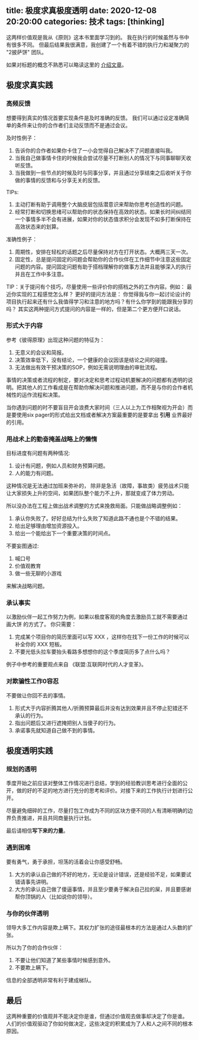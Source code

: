 title: 极度求真极度透明
date: 2020-12-08 20:20:00
categories: 技术
tags: [thinking]
---

这两样价值观是我从《原则》这本书里面学习到的。 我在执行的时候虽然与书中有很多不同。 但最后结果我很满意，我创建了一个有着不错的执行力和凝聚力的 "2披萨饼" 团队。

如果对标题的概念不熟悉可以略读这里的 [介绍文章](https://www.sohu.com/a/253424140_751398)。

## 极度求真实践

### 高频反馈

想要得到真实的情况首要实现条件是及时准确的反馈。
我们可以通过设定准确简单的条件来让你的合作者们主动反馈而不是通过会议。

及时性例子：

1. 告诉你的合作者如果你卡住了一小会觉得自己解决不了问题直接叫我。
2. 当我自己做事情卡住的时候我会尝试尽量不打断别人的情况下与同事聊聊天收听反馈。
3. 当我做到一些节点的时候及时与同事分享，并且通过分享结束之后收听关于你做的事情的反馈和与分享无关的反馈。

TIPs:

1. 主动打断有助于调用整个大脑皮层包括潜意识来帮助你思考创造性的问题。
2. 经常打断和切换思绪可以帮助你的状态保持在高效的状态。如果长时间纠结同一个事情多半不会有进展，如果对你的状态值求积分会发现不如多打断保持在高效状态来的划算。

准确性例子：

1. 周期性，安排在轻松的话题之后尽量保持对方在打开状态。大概两三天一次。
2. 固定性，总是提问固定的问题会帮助你的合作伙伴在工作细节中注意这些固定问题的内容。提问固定问题有助于搭档理解你的做事方法并且能够深入的执行并且在工作中多注意。

TIP：关于提问有个技巧，尽量使用一些评价你的搭档之外的工作内容。例如： 最近你实现的工程感觉怎么样？ 更好的提问方法是： 你觉得我与你一起讨论设计的项目执行起来还有什么我值得学习和注意的地方吗？有什么你学到的能跟我分享的吗？ 其实这两种提问方式提问的内容是一样的，但是第二个更方便开口说话。

### 形式大于内容

参考《彼得原理》出现这种问题的特征为：

1. 无意义的会议和简报。
2. 决策效率低下，没有结论，一个健康的会议因该是结论之间的碰撞。
3. 无法做出有效干预决策的SOP，例如无需说明理由的审批流程。

事情的决策或者流程的制定，要对决定和思考过程动机要解决的问题都有透明的说明。把其他人的工作看成是在帮助你解决问题和推进问题，而不是与你的合作者机械性的运作流程和决策。

当你遇到问题的时不要盲目开会浪费大家时间（三人以上为工作相聚视为开会）而是要使用six pager的形式给出文档或者解决方案最重要的是要拿出 **引用** 业界最好的引用。

### 用战术上的勤奋掩盖战略上的懒惰

目标进度有问题有两种情况:

1. 设计有问题，例如人员和财务预算问题。
2. 人的能力有问题。

这种情况是无法通过加班来弥补的， 除非是急活（故障，事故类）疲劳战术只能让大家损失上升的空间，如果团队整个能力不上升，那就变成了体力劳动。

所以没办法在工程上做出战术调整的方式来挽救局面。只能做战略调整例如：

1. 承认你失败了。好好总结为什么失败了知道此路不通也是个不错的结果。
2. 给出足够理由增加资源投入。
3. 给出一个能给出下一个重要决策的时间点。

不要妄图通过:

1. 喊口号
2. 价值观教育
3. 做一些无聊的小游戏

来解决战略问题。

### 承认事实

以激励伙伴一起工作努力为例，如果以极度客观的角度去激励员工就不需要通过 画大饼 的方式了。
你只需要：

1. 完成某个项目你的简历里面可以写 XXX ，这样你在找下一份工作的时候可以补全你的 XXX 短板。
2. 不要光低头拉车要抬头看路多想想你的这个季度简历多了点什么吗？

例子中参考的重要观点来自 《联盟:互联网时代的人才变革》。

### 对欺骗性工作0容忍

不要做让你回不去的事情。

1. 形式大于内容折腾其他人/折腾预算最后并没有达到效果并且不停止犯错还不承认的行为。
2. 指出问题后又进行遮掩把别人当傻子的行为。
3. 承诺事先就知道自己做不到的事情。

## 极度透明实践

### 规划的透明

季度开始之前应该对整体工作情况进行总结，学到的经验教训思考进行全面的公开，做的好的不足的地方进行充分的思考和评价。对接下来的工作执行计划进行公开。

尽量避免细碎的工作，尽量打包工作成为不同的区块方便不同的人有清晰明确的边界负责推进，并且共同商量执行计划。

最后请相信**写下来的力量**。

### 遇到困难

要有勇气，勇于承担，坦荡的活着会让你感受舒畅。

1. 大方的承认自己做的不好的地方，无论是设计错误，还是经验不足，如果要试错请事先讲明。
2. 大方的承认自己做了傻逼事情，并且至少要勇于解决自己拉的屎，并且要感谢帮你顶锅的人（比如说你的领导）。

### 与你的伙伴透明

领导大多工作内容是欺上瞒下。其权力扩张的途径最根本的方法是通过人头数的扩张。

所以为了你的合作伙伴：

1. 不要让他们知道了某些事情时候感到意外。
2. 不要欺上瞒下。

信息的全部透明非常有利于建成梯队。

## 最后

这两种重要的价值观并不能决定你是谁，但通过价值观去做事却决定了你是谁。
人们的价值观驱动了你如何做决定，这些决定的积累成为了人和人之间不同的根本原因。
